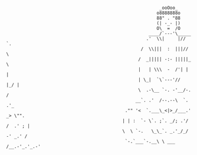 




                                                              _ooOoo_	     
                                                             o8888888o
                                                             88" . "88
                                                             (| -_- |)
                                                             O\  =  /O
                                                          ____/`---'\_____
                                                         .'  \\|     |//  `.
                                                       /  \\|||  :  |||//  \
                                                      /  _||||| -:- |||||_  \
                                                      |   | \\\  -  /'| |   |
                                                      | \_|  `\`---'//  |_/ |
                                                      \  .-\__ `-. -'__/-.  /
                                                     __`. .'  /--.--\  `. .'_
                                                 ."" '<  `.___\_<|>_/___.' _> \"".	
                                                | | :  `- \`. ;`. _/; .'/ /  .' ; |	
                                                \  \ `-.   \_\_`. _.'_/_/  -' _.' /
                                                 `-.`___`-.__\ \ ___  /__.-'_.'_.-'




